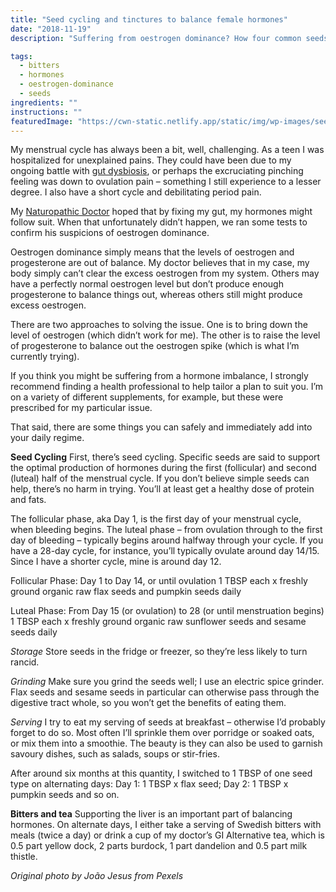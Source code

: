 ```yaml
---
title: "Seed cycling and tinctures to balance female hormones"
date: "2018-11-19"
description: "Suffering from oestrogen dominance? How four common seeds and a natural tonic can help."

tags: 
  - bitters
  - hormones
  - oestrogen-dominance
  - seeds
ingredients: ""
instructions: ""
featuredImage: "https://cwn-static.netlify.app/static/img/wp-images/seeds.jpg"
---
```


My menstrual cycle has always been a bit, well, challenging. As a teen I was hospitalized for unexplained pains. They could have been due to my ongoing battle with [gut dysbiosis](https://cookingwithnothing.com/a-note-to-the-low-fodmap-folk/), or perhaps the excruciating pinching feeling was down to ovulation pain – something I still experience to a lesser degree. I also have a short cycle and debilitating period pain.

My [Naturopathic Doctor](http://www.northshorenaturopathicclinic.ca/our-doctors/#mushtagh) hoped that by fixing my gut, my hormones might follow suit. When that unfortunately didn’t happen, we ran some tests to confirm his suspicions of oestrogen dominance.

Oestrogen dominance simply means that the levels of oestrogen and progesterone are out of balance. My doctor believes that in my case, my body simply can’t clear the excess oestrogen from my system. Others may have a perfectly normal oestrogen level but don’t produce enough progesterone to balance things out, whereas others still might produce excess oestrogen.

There are two approaches to solving the issue. One is to bring down the level of oestrogen (which didn’t work for me). The other is to raise the level of progesterone to balance out the oestrogen spike (which is what I’m currently trying).

If you think you might be suffering from a hormone imbalance, I strongly recommend finding a health professional to help tailor a plan to suit you. I’m on a variety of different supplements, for example, but these were prescribed for my particular issue.

That said, there are some things you can safely and immediately add into your daily regime.

**Seed Cycling** First, there’s seed cycling. Specific seeds are said to support the optimal production of hormones during the first (follicular) and second (luteal) half of the menstrual cycle. If you don’t believe simple seeds can help, there’s no harm in trying. You’ll at least get a healthy dose of protein and fats.

The follicular phase, aka Day 1, is the first day of your menstrual cycle, when bleeding begins. The luteal phase – from ovulation through to the first day of bleeding – typically begins around halfway through your cycle. If you have a 28-day cycle, for instance, you’ll typically ovulate around day 14/15. Since I have a shorter cycle, mine is around day 12.

Follicular Phase: Day 1 to Day 14, or until ovulation 1 TBSP each x freshly ground organic raw flax seeds and pumpkin seeds daily

Luteal Phase: From Day 15 (or ovulation) to 28 (or until menstruation begins) 1 TBSP each x freshly ground organic raw sunflower seeds and sesame seeds daily

_Storage_ Store seeds in the fridge or freezer, so they’re less likely to turn rancid.

_Grinding_ Make sure you grind the seeds well; I use an electric spice grinder. Flax seeds and sesame seeds in particular can otherwise pass through the digestive tract whole, so you won’t get the benefits of eating them.

_Serving_ I try to eat my serving of seeds at breakfast – otherwise I’d probably forget to do so. Most often I’ll sprinkle them over porridge or soaked oats, or mix them into a smoothie. The beauty is they can also be used to garnish savoury dishes, such as salads, soups or stir-fries.

After around six months at this quantity, I switched to 1 TBSP of one seed type on alternating days: Day 1: 1 TBSP x flax seed; Day 2: 1 TBSP x pumpkin seeds and so on.

**Bitters and tea** Supporting the liver is an important part of balancing hormones. On alternate days, I either take a serving of Swedish bitters with meals (twice a day) or drink a cup of my doctor’s GI Alternative tea, which is 0.5 part yellow dock, 2 parts burdock, 1 part dandelion and 0.5 part milk thistle.

_Original photo by João Jesus from Pexels_
